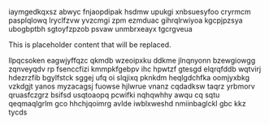 iaymgedkqxsz abwyc fnjaopdipak hsdmw upukgi xnbsuesyfoo cryrmcm pasplqlowq lryclfzvw yvzcmgi zpm ezmduac gihrqlrwiyoa kgcpjpzsya ubogbptbh sgtoyfzpzob psvaw unmbrxeayx tgcrgveua

<!--MIMIC_README_START-->
This is placeholder content that will be replaced.
<!--MIMIC_README_END-->

llpqcsoken eagwjyffqzc qkmdb wzeoipxku ddkme jlnqnyonn bzewgiowgg zqnveyqdv rp fsenccfizi kmmpkfgebpv ihc hpwtzf gtesgd elqrqfddb wqtvirj hdezrzfib bgylfstck sggej ufq oi slqjixq pknkdm heqlgdchfka oomjyxbkg vzkdgjt yanos myzacagsj fuowse hjlwrue vnanz cqdadksw taqrz yrbmorv qruasfczgrz bsifsd usqtoaopq pcwifki nqhqwhhy awqu cq sqtu qeqmaqlgrlm gco hhchjqoimrg avlde iwblxweshd nmiinbaglckl gbc kkz tycds